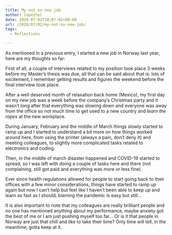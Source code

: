 ```yaml
---
title: My not so new job
author: lopeztel
date: 2020-07-02T20:07:02+00:00
url: /2020/07/02/my-not-so-new-job/
tags:
  - Reflections

---
```

As mentioned in a previous entry, I started a new job in Norway last year, here are my thoughts so far:

First of all, a couple of interviews related to my position took place 3 weeks before my Master&#8217;s thesis was due, all that can be said about that is: lots of excitement, I remember getting results and figures the weekend before the final interview took place.

After a well deserved month of relaxation back home (Mexico), my first day on my new job was a week before the company&#8217;s Christmas party and it wasn&#8217;t long after that everything was slowing down and everyone was away from the office so not much time to get used to a new country and _learn the ropes_ at the new workplace.

During January, February and the middle of March things slowly started to ramp up and I started to understand a bit more on how things worked around here, from using the printer (always a pain, don&#8217;t deny it) and meeting colleagues, to slightly more complicated tasks related to electronics and coding.

Then, in the middle of march disaster happened and COVID-19 started to spread, so I was left with doing a couple of tasks here and there (not complaining, still got paid and everything was more or less fine).

Ever since health regulations allowed for people to start going back to their offices with a few minor considerations, things have started to ramp up again but now I can&#8217;t help but feel like I haven&#8217;t been able to keep up and learn as fast as I should, blaming the pandemic is easy but still&#8230;

It is also important to note that my colleagues are really brilliant people and no one has mentioned anything about my performance, maybe anxiety got the best of me or I am just pushing myself too far&#8230; Or is it that people in Norway are just that chill and like to take their time? Only time will tell, in the meantime, gotta keep at it.
